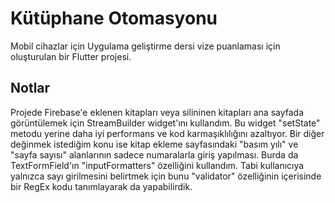 # Kütüphane Otomasyonu

Mobil cihazlar için Uygulama geliştirme dersi vize puanlaması için oluşturulan bir Flutter projesi.

## Notlar
Projede Firebase'e eklenen kitapları veya silininen kitapları ana sayfada görüntülemek için StreamBuilder widget'ını kullandım. Bu widget "setState" metodu yerine daha iyi performans ve kod karmaşıklılığını azaltıyor. Bir diğer değinmek istediğim konu ise kitap ekleme sayfasındaki "basım yılı" ve "sayfa sayısı" alanlarının sadece numaralarla giriş yapılması. Burda da TextFormField'ın "inputFormatters" özelliğini kullandım. Tabi kullanıcıya yalnızca sayı girilmesini belirtmek için bunu "validator" özelliğinin içerisinde bir RegEx kodu tanımlayarak da yapabilirdik.

